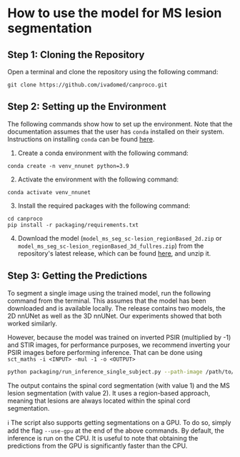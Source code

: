 # How to use the model for MS lesion segmentation

## Step 1: Cloning the Repository

Open a terminal and clone the repository using the following command:

~~~
git clone https://github.com/ivadomed/canproco.git
~~~

## Step 2: Setting up the Environment

The following commands show how to set up the environment. Note that the documentation assumes that the user has `conda` installed on their system. Instructions on installing `conda` can be found [here](https://conda.io/projects/conda/en/latest/user-guide/install/index.html).

1. Create a conda environment with the following command:
```
conda create -n venv_nnunet python=3.9
```

2. Activate the environment with the following command:
```
conda activate venv_nnunet
```

3. Install the required packages with the following command:
```
cd canproco
pip install -r packaging/requirements.txt
```

4. Download the model (`model_ms_seg_sc-lesion_regionBased_2d.zip` or `model_ms_seg_sc-lesion_regionBased_3d_fullres.zip`) from the repository's latest release, which can be found [here](https://github.com/ivadomed/canproco/releases/tag/r20240125), and unzip it. 
 
## Step 3: Getting the Predictions

To segment a single image using the trained model, run the following command from the terminal. This assumes that the model has been downloaded and is available locally. The release contains two models, the 2D nnUNet as well as the 3D nnUNet. Our experiments showed that both worked similarly.

However, because the model was trained on inverted PSIR (multiplied by -1) and STIR images, for performance purposes, we recommend inverting your PSIR images before performing inference. That can be done using `sct_maths -i <INPUT> -mul -1 -o <OUTPUT>` 

```bash
python packaging/run_inference_single_subject.py --path-image /path/to/image --path-out /path/to/output/directory --path-model /path/to/model 
```

The output contains the spinal cord segmentation (with value 1) and the MS lesion segmentation (with value 2). It uses a region-based approach, meaning that lesions are always located within the spinal cord segmentation. 

ℹ️ The script also supports getting segmentations on a GPU. To do so, simply add the flag `--use-gpu` at the end of the above commands. By default, the inference is run on the CPU. It is useful to note that obtaining the predictions from the GPU is significantly faster than the CPU.
